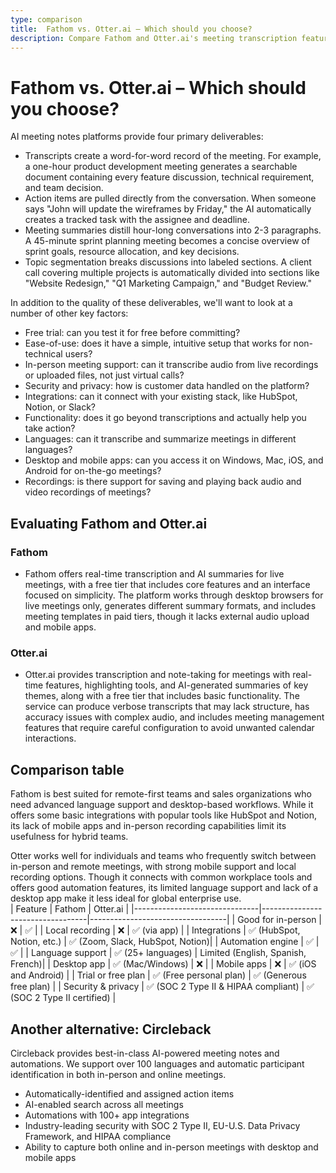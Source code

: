 ```yaml
---
type: comparison
title:  Fathom vs. Otter.ai – Which should you choose?
description: Compare Fathom and Otter.ai's meeting transcription features, pricing, and key differences. Plus, discover Circleback as an alternative solution for your needs.
---
```


# Fathom vs. Otter.ai – Which should you choose?  
AI meeting notes platforms provide four primary deliverables:  
  
* Transcripts create a word-for-word record of the meeting. For example, a one-hour product development meeting generates a searchable document containing every feature discussion, technical requirement, and team decision.  
* Action items are pulled directly from the conversation. When someone says "John will update the wireframes by Friday," the AI automatically creates a tracked task with the assignee and deadline.  
* Meeting summaries distill hour-long conversations into 2-3 paragraphs. A 45-minute sprint planning meeting becomes a concise overview of sprint goals, resource allocation, and key decisions.  
* Topic segmentation breaks discussions into labeled sections. A client call covering multiple projects is automatically divided into sections like "Website Redesign," "Q1 Marketing Campaign," and "Budget Review."  
  
In addition to the quality of these deliverables, we'll want to look at a number of other key factors:  
  
* Free trial: can you test it for free before committing?  
* Ease-of-use: does it have a simple, intuitive setup that works for non-technical users?  
* In-person meeting support: can it transcribe audio from live recordings or uploaded files, not just virtual calls?  
* Security and privacy: how is customer data handled on the platform?  
* Integrations: can it connect with your existing stack, like HubSpot, Notion, or Slack?  
* Functionality: does it go beyond transcriptions and actually help you take action?  
* Languages: can it transcribe and summarize meetings in different languages?  
* Desktop and mobile apps: can you access it on Windows, Mac, iOS, and Android for on-the-go meetings?  
* Recordings: is there support for saving and playing back audio and video recordings of meetings?    
## Evaluating Fathom and Otter.ai  
### Fathom
* Fathom offers real-time transcription and AI summaries for live meetings, with a free tier that includes core features and an interface focused on simplicity. The platform works through desktop browsers for live meetings only, generates different summary formats, and includes meeting templates in paid tiers, though it lacks external audio upload and mobile apps.

### Otter.ai
* Otter.ai provides transcription and note-taking for meetings with real-time features, highlighting tools, and AI-generated summaries of key themes, along with a free tier that includes basic functionality. The service can produce verbose transcripts that may lack structure, has accuracy issues with complex audio, and includes meeting management features that require careful configuration to avoid unwanted calendar interactions.  
## Comparison table    
Fathom is best suited for remote-first teams and sales organizations who need advanced language support and desktop-based workflows. While it offers some basic integrations with popular tools like HubSpot and Notion, its lack of mobile apps and in-person recording capabilities limit its usefulness for hybrid teams.

Otter works well for individuals and teams who frequently switch between in-person and remote meetings, with strong mobile support and local recording options. Though it connects with common workplace tools and offers good automation features, its limited language support and lack of a desktop app make it less ideal for global enterprise use.  
| Feature                        | Fathom                           | Otter.ai                         |
|-------------------------------|----------------------------------|----------------------------------|
| Good for in-person             | ❌                               | ✅                               |
| Local recording                | ❌                               | ✅ (via app)                     |
| Integrations                  | ✅ (HubSpot, Notion, etc.)       | ✅ (Zoom, Slack, HubSpot, Notion)|
| Automation engine              | ✅                               | ✅                               |
| Language support               | ✅ (25+ languages)               | Limited (English, Spanish, French)|
| Desktop app                   | ✅ (Mac/Windows)                 | ❌                               |
| Mobile apps                   | ❌                               | ✅ (iOS and Android)             |
| Trial or free plan            | ✅ (Free personal plan)          | ✅ (Generous free plan)          |
| Security & privacy             | ✅ (SOC 2 Type II & HIPAA compliant) | ✅ (SOC 2 Type II certified)   |  
## Another alternative: Circleback  
Circleback provides best-in-class AI-powered meeting notes and automations. We support over 100 languages and automatic participant identification in both in-person and online meetings.  
  
* Automatically-identified and assigned action items  
* AI-enabled search across all meetings  
* Automations with 100+ app integrations  
* Industry-leading security with SOC 2 Type II, EU-U.S. Data Privacy Framework, and HIPAA compliance  
* Ability to capture both online and in-person meetings with desktop and mobile apps  